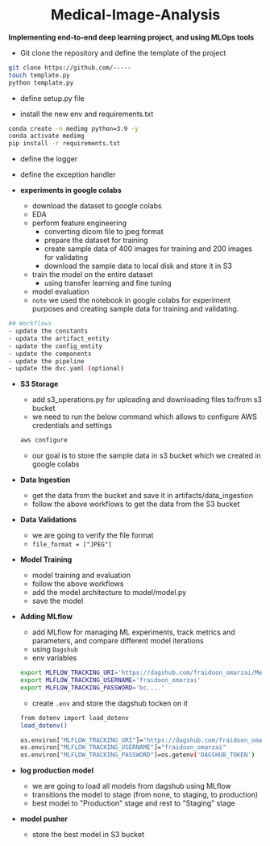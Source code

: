 <h1 align=center> Medical-Image-Analysis </h1>

**Implementing end-to-end deep learning project, and using MLOps tools**

- Git clone the repository and define the template of the project
```bash
git clone https://github.com/-----
touch template.py
python template.py
```
- define setup.py file

- install the new env and requirements.txt

```bash
conda create -n medimg python=3.9 -y
conda activate medimg
pip install -r requirements.txt
```
- define the logger

- define the exception handler

- **experiments in google colabs**
    - download the dataset to google colabs
    - EDA
    - perform feature engineering
        - converting dicom file to jpeg format
        - prepare the dataset for training
        - create sample data of 400 images for training and 200 images for validating
        - download the sample data to local disk and store it in S3
    - train the model on the entire dataset
        - using transfer learning and fine tuning
    - model evaluation
    - `note` we used the notebook in google colabs for experiment purposes and creating sample data for training and validating.

```bash
## Workflows
- update the constants
- updata the artifact_entity
- update the config_entity
- update the components
- update the pipeline
- update the dvc.yaml (optional)
```

- **S3 Storage**
    - add s3_operations.py for uploading and downloading files to/from s3 bucket
    - we need to run the below command which allows to configure AWS credentials and settings
    ```bash
    aws configure  
    ```
    - our goal is to store the sample data in s3 bucket which we created in google colabs

- **Data Ingestion**
    - get the data from the bucket and save it in artifacts/data_ingestion
    - follow the above workflows to get the data from the S3 bucket


- **Data Validations**
    - we are going to verify the file format
    - `file_format = ["JPEG"]`

- **Model Training**
    - model training and evaluation 
    - follow the above workflows
    - add the model architecture to model/model.py
    - save the model 

- **Adding MLflow**
    - add MLflow for managing ML experiments, track metrics and parameters, and compare different model iterations
    - using `Dagshub`
    - env variables
    ```bash
    export MLFLOW_TRACKING_URI='https://dagshub.com/fraidoon_omarzai/Medical-Image-Analysis.mlflow'
    export MLFLOW_TRACKING_USERNAME='fraidoon_omarzai' 
    export MLFLOW_TRACKING_PASSWORD='bc....'
    ```
    - create `.env` and store the dagshub tocken on it
    ```bash
    from dotenv import load_dotenv
    load_dotenv() 
    
    os.environ["MLFLOW_TRACKING_URI"]="https://dagshub.com/fraidoon_omarzai/Medical-Image-Analysis.mlflow"
    os.environ["MLFLOW_TRACKING_USERNAME"]="fraidoon_omarzai"
    os.environ["MLFLOW_TRACKING_PASSWORD"]=os.getenv('DAGSHUB_TOKEN')
    ```

- **log production model**
    - we are going to load all models from dagshub using MLflow
    - transitions the model to stage (from none, to staging, to production) 
    - best model to "Production" stage and rest to "Staging" stage

- **model pusher**    
    - store the best model in S3 bucket
